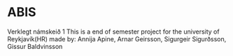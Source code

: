 ﻿# ABIS
Verklegt námskeið 1 
This is a end of semester project for the university of Reykjavík(HR) made by: 
Annija Apine, Arnar Geirsson, Sigurgeir Sigurðsson, Gissur Baldvinsson

